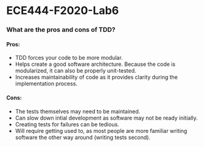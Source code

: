 # ECE444-F2020-Lab6
### What are the pros and cons of TDD?
#### Pros:
 - TDD forces your code to be more modular.
 - Helps create a good software architecture. Because the code is modularized, it can also be properly unit-tested.
 - Increases maintainability of code as it provides clarity during the implementation process.
 
 #### Cons:
 - The tests themselves may need to be maintained.
 - Can slow down intial development as software may not be ready initially.
 - Creating tests for failures can be tedious.
 - Will require getting used to, as most people are more familiar writing software the other way around (writing tests second).
